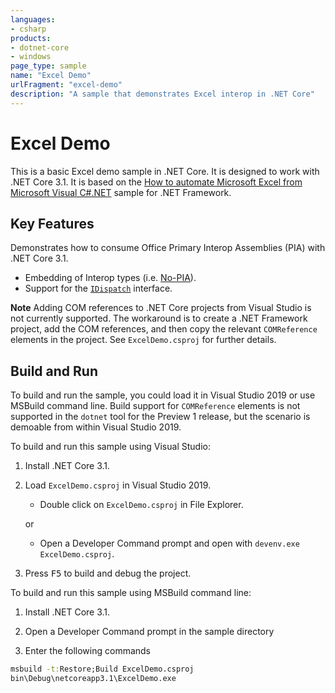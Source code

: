 ```yaml
---
languages:
- csharp
products:
- dotnet-core
- windows
page_type: sample
name: "Excel Demo"
urlFragment: "excel-demo"
description: "A sample that demonstrates Excel interop in .NET Core"
---
```


Excel Demo
================

This is a basic Excel demo sample in .NET Core. It is designed to work with .NET Core 3.1. It is based on the [How to automate Microsoft Excel from Microsoft Visual C#.NET](https://support.microsoft.com/help/302084/how-to-automate-microsoft-excel-from-microsoft-visual-c-net) sample for .NET Framework.

Key Features
------------

Demonstrates how to consume Office Primary Interop Assemblies (PIA) with .NET Core 3.1.

- Embedding of Interop types (i.e. [No-PIA](https://docs.microsoft.com/dotnet/framework/interop/type-equivalence-and-embedded-interop-types)).
- Support for the [`IDispatch`](https://docs.microsoft.com/windows/desktop/winauto/idispatch-interface) interface.

**Note** Adding COM references to .NET Core projects from Visual Studio is not currently supported. The workaround is to create a .NET Framework project, add the COM references, and then copy the relevant `COMReference` elements in the project. See `ExcelDemo.csproj` for further details.

Build and Run
-------------

To build and run the sample, you could load it in Visual Studio 2019 or use MSBuild command line. Build support for `COMReference` elements is not supported in the `dotnet` tool for the Preview 1 release, but the scenario is demoable from within Visual Studio 2019.

To build and run this sample using Visual Studio:

1) Install .NET Core 3.1.

1) Load `ExcelDemo.csproj` in Visual Studio 2019.
    - Double click on `ExcelDemo.csproj` in File Explorer.

    or

    - Open a Developer Command prompt and open with `devenv.exe ExcelDemo.csproj`.

1) Press <kbd>F5</kbd> to build and debug the project.

To build and run this sample using MSBuild command line:

1) Install .NET Core 3.1.

1) Open a Developer Command prompt in the sample directory

1) Enter the following commands

```cmd
msbuild -t:Restore;Build ExcelDemo.csproj
bin\Debug\netcoreapp3.1\ExcelDemo.exe
```
